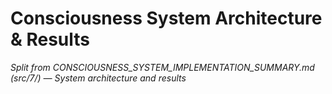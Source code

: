# Consciousness System Architecture & Results

*Split from CONSCIOUSNESS_SYSTEM_IMPLEMENTATION_SUMMARY.md (src/7/) — System architecture and results*

<!-- (Insert Consciousness System Architecture, Technical Implementation, and Results content here) --> 